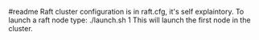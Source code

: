 #readme
Raft cluster configuration is in raft.cfg, it's self explaintory.
To launch a raft node type:
	./launch.sh 1
This will launch the first node in the cluster.


